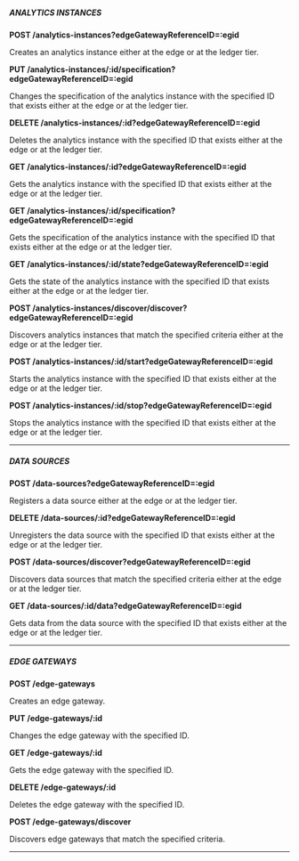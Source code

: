 ##### ANALYTICS INSTANCES

**POST /analytics-instances?edgeGatewayReferenceID=:egid**

Creates an analytics instance either at the edge or at the ledger tier.

**PUT /analytics-instances/:id/specification?edgeGatewayReferenceID=:egid**

Changes the specification of the analytics instance with the specified ID that
exists either at the edge or at the ledger tier.

**DELETE /analytics-instances/:id?edgeGatewayReferenceID=:egid**

Deletes the analytics instance with the specified ID that exists either at the
edge or at the ledger tier.

**GET /analytics-instances/:id?edgeGatewayReferenceID=:egid**

Gets the analytics instance with the specified ID that exists either at the
edge or at the ledger tier.

**GET /analytics-instances/:id/specification?edgeGatewayReferenceID=:egid**

Gets the specification of the analytics instance with the specified ID that
exists either at the edge or at the ledger tier.

**GET /analytics-instances/:id/state?edgeGatewayReferenceID=:egid**

Gets the state of the analytics instance with the specified ID that exists
either at the edge or at the ledger tier.

**POST /analytics-instances/discover/discover?edgeGatewayReferenceID=:egid**

Discovers analytics instances that match the specified criteria either at the
edge or at the ledger tier.

**POST /analytics-instances/:id/start?edgeGatewayReferenceID=:egid**

Starts the analytics instance with the specified ID that exists either at the
edge or at the ledger tier.

**POST /analytics-instances/:id/stop?edgeGatewayReferenceID=:egid**

Stops the analytics instance with the specified ID that exists either at the
edge or at the ledger tier.

---

##### DATA SOURCES

**POST /data-sources?edgeGatewayReferenceID=:egid**

Registers a data source either at the edge or at the ledger tier.

**DELETE /data-sources/:id?edgeGatewayReferenceID=:egid**

Unregisters the data source with the specified ID that exists either at the
edge or at the ledger tier.

**POST /data-sources/discover?edgeGatewayReferenceID=:egid**

Discovers data sources that match the specified criteria either at the edge or
at the ledger tier.

**GET /data-sources/:id/data?edgeGatewayReferenceID=:egid**

Gets data from the data source with the specified ID that exists either at the
edge or at the ledger tier.

---

##### EDGE GATEWAYS

**POST /edge-gateways**

Creates an edge gateway.

**PUT /edge-gateways/:id**

Changes the edge gateway with the specified ID.

**GET /edge-gateways/:id**

Gets the edge gateway with the specified ID.

**DELETE /edge-gateways/:id**

Deletes the edge gateway with the specified ID.

**POST /edge-gateways/discover**

Discovers edge gateways that match the specified criteria.

---
